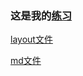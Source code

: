 ### 这是我的[练习](http://bigdata-mindstorms.github.io/jekyll-playground/public/wellido/2016/03/08/index.html)

[layout文件](https://github.com/bigdata-mindstorms/jekyll-playground/blob/gh-pages/_layouts/wellido/2016/03/08/layoutTest1.html)

[md文件](https://github.com/bigdata-mindstorms/jekyll-playground/blob/gh-pages/public/wellido/2016/03/08/index.md)
